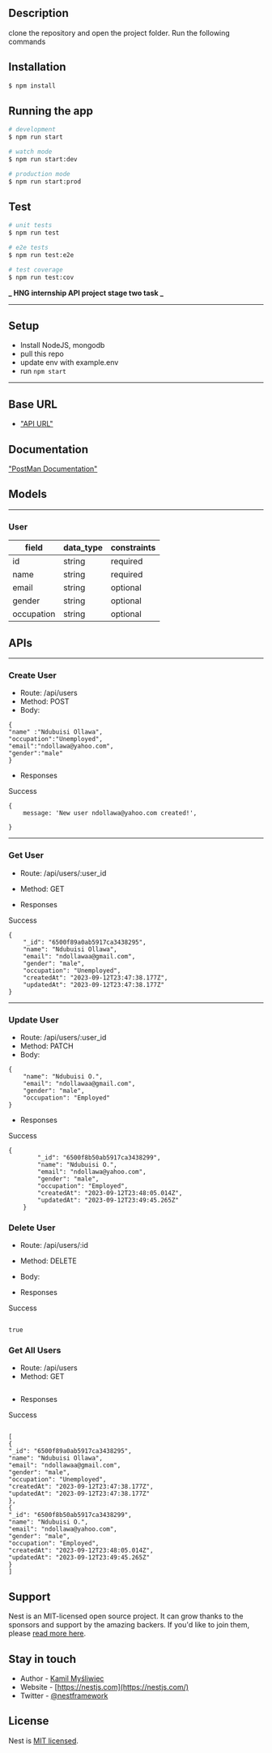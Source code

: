## Description

clone the repository and open the project folder.
Run the following commands

## Installation

```bash
$ npm install
```

## Running the app

```bash
# development
$ npm run start

# watch mode
$ npm run start:dev

# production mode
$ npm run start:prod
```

## Test

```bash
# unit tests
$ npm run test

# e2e tests
$ npm run test:e2e

# test coverage
$ npm run test:cov
```

**_ HNG internship API project stage two task _**

---

## Setup

- Install NodeJS, mongodb
- pull this repo
- update env with example.env
- run `npm start`

---

## Base URL

- ["API URL"]("https://zuri-stage-two-task.onrender.com/")

## Documentation

["PostMan Documentation"]("https://documenter.getpostman.com/view/10483274/2s9YC4TY5F")

## Models

---

### User

| field      | data_type | constraints |
| ---------- | --------- | ----------- |
| id         | string    | required    |
| name       | string    | required    |
| email      | string    | optional    |
| gender     | string    | optional    |
| occupation | string    | optional    |

## APIs

---

### Create User

- Route: /api/users
- Method: POST
- Body:

```
{
"name" :"Ndubuisi Ollawa",
"occupation":"Unemployed",
"email":"ndollawa@yahoo.com",
"gender":"male"
}

```

- Responses

Success

```
{
    message: 'New user ndollawa@yahoo.com created!',

}
```

---

### Get User

- Route: /api/users/:user_id
- Method: GET

- Responses

Success

```
{
    "_id": "6500f89a0ab5917ca3438295",
    "name": "Ndubuisi Ollawa",
    "email": "ndollawaa@gmail.com",
    "gender": "male",
    "occupation": "Unemployed",
    "createdAt": "2023-09-12T23:47:38.177Z",
    "updatedAt": "2023-09-12T23:47:38.177Z"
}

```

---

### Update User

- Route: /api/users/:user_id
- Method: PATCH
- Body:

```
{
    "name": "Ndubuisi O.",
    "email": "ndollawaa@gmail.com",
    "gender": "male",
    "occupation": "Employed"
}

```

- Responses

Success

```
{
        "_id": "6500f8b50ab5917ca3438299",
        "name": "Ndubuisi O.",
        "email": "ndollawa@yahoo.com",
        "gender": "male",
        "occupation": "Employed",
        "createdAt": "2023-09-12T23:48:05.014Z",
        "updatedAt": "2023-09-12T23:49:45.265Z"
    }

```

### Delete User

- Route: /api/users/:id
- Method: DELETE
- Body:

- Responses

Success

```

true

```

### Get All Users

- Route: /api/users
- Method: GET

```

```

- Responses

Success

```

[
{
"_id": "6500f89a0ab5917ca3438295",
"name": "Ndubuisi Ollawa",
"email": "ndollawaa@gmail.com",
"gender": "male",
"occupation": "Unemployed",
"createdAt": "2023-09-12T23:47:38.177Z",
"updatedAt": "2023-09-12T23:47:38.177Z"
},
{
"_id": "6500f8b50ab5917ca3438299",
"name": "Ndubuisi O.",
"email": "ndollawa@yahoo.com",
"gender": "male",
"occupation": "Employed",
"createdAt": "2023-09-12T23:48:05.014Z",
"updatedAt": "2023-09-12T23:49:45.265Z"
}
]

```

## Support

Nest is an MIT-licensed open source project. It can grow thanks to the sponsors and support by the amazing backers. If you'd like to join them, please [read more here](https://docs.nestjs.com/support).

## Stay in touch

- Author - [Kamil Myśliwiec](https://kamilmysliwiec.com)
- Website - [https://nestjs.com](https://nestjs.com/)
- Twitter - [@nestframework](https://twitter.com/nestframework)

## License

Nest is [MIT licensed](LICENSE).

```

```

```

```
